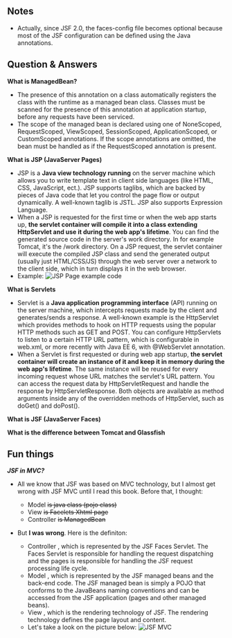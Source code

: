 
## Notes

- Actually, since JSF 2.0, the faces-config file becomes optional because most of the JSF configuration can be defined using the Java annotations.

## Question & Answers

**What is ManagedBean?**

- The presence of this annotation on a class automatically registers the class with the runtime as a managed bean class. Classes must be scanned for the presence of this annotation at application startup, before any requests have been serviced.
- The scope of the managed bean is declared using one of NoneScoped, RequestScoped, ViewScoped, SessionScoped, ApplicationScoped, or CustomScoped annotations. If the scope annotations are omitted, the bean must be handled as if the RequestScoped annotation is present.

**What is JSP (JavaServer Pages)**

- JSP is a **Java view technology running** on the server machine which allows you to write template text in client side languages (like HTML, CSS, JavaScript, ect.). JSP supports taglibs, which are backed by pieces of Java code that let you control the page flow or output dynamically. A well-known taglib is JSTL. JSP also supports Expression Language. 
- When a JSP is requested for the first time or when the web app starts up, **the servlet container will compile it into a class extending HttpServlet and use it during the web app's lifetime**. You can find the generated source code in the server's work directory. In for example Tomcat, it's the /work directory. On a JSP request, the servlet container will execute the compiled JSP class and send the generated output (usually just HTML/CSS/JS) through the web server over a network to the client side, which in turn displays it in the web browser.
- Example:
![JSP Page example code](https://live.staticflickr.com/65535/33748952928_95cfc4dd6d_o_d.png)

**What is Servlets**
- Servlet is a **Java application programming interface** (API) running on the server machine, which intercepts requests made by the client and generates/sends a response. A well-known example is the HttpServlet which provides methods to hook on HTTP requests using the popular HTTP methods such as GET and POST. You can configure HttpServlets to listen to a certain HTTP URL pattern, which is configurable in web.xml, or more recently with Java EE 6, with @WebServlet annotation.
- When a Servlet is first requested or during web app startup, **the servlet container will create an instance of it and keep it in memory during the web app's lifetime**. The same instance will be reused for every incoming request whose URL matches the servlet's URL pattern. You can access the request data by HttpServletRequest and handle the response by HttpServletResponse. Both objects are available as method arguments inside any of the overridden methods of HttpServlet, such as doGet() and doPost().

**What is JSF (JavaServer Faces)**

**What is the difference between Tomcat and Glassfish**

## Fun things

***JSF in MVC?***

- All we know that JSF was based on MVC technology, but I almost get wrong with JSF MVC until I read this book. Before that, I thought:
  - Model ~~is java class (pojo class)~~
  - View ~~is Facelets Xhtml page~~
  - Controller ~~is ManagedBean~~


- But **I was wrong**. Here is the definiton:
  - Controller , which is represented by the JSF Faces Servlet. The Faces Servlet is responsible for handling the request dispatching and the pages is responsible for handling the JSF request processing life cycle.
  - Model , which is represented by the JSF managed beans and the back-end code. The JSF managed bean is simply a POJO that conforms to the JavaBeans naming conventions and can be accessed from the JSF application (pages and other managed beans).
  - View , which is the rendering technology of JSF. The rendering technology defines the page layout and content.
  - Let's take a look on the picture below:
![JSF MVC](https://live.staticflickr.com/7804/40575279223_c7e5c0f743_o_d.jpg)